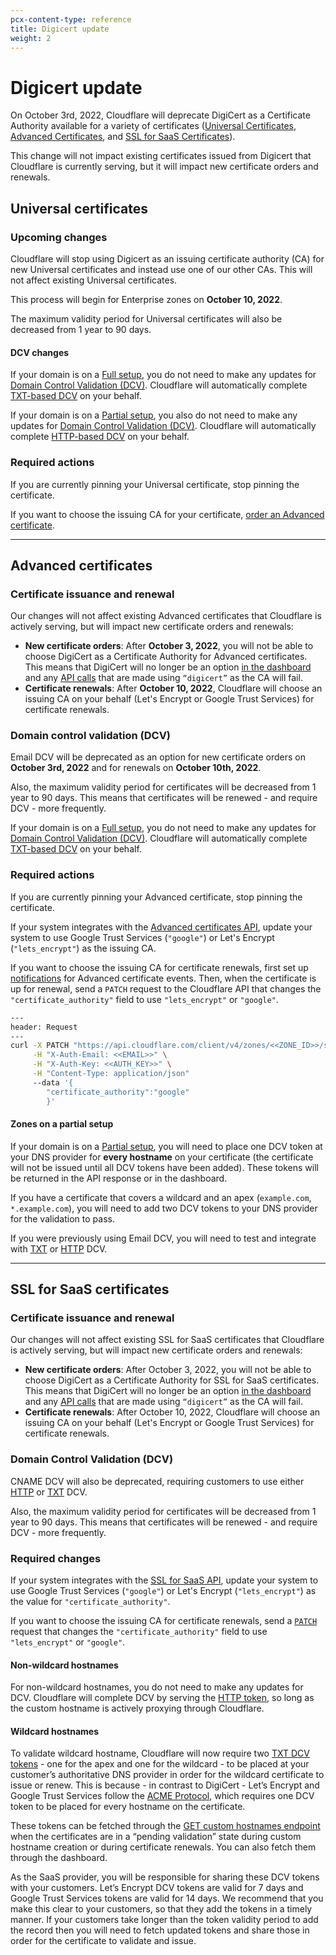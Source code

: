 ```yaml
---
pcx-content-type: reference
title: Digicert update
weight: 2
---
```


# Digicert update

On October 3rd, 2022, Cloudflare will deprecate DigiCert as a Certificate Authority available for a variety of certificates ([Universal Certificates](/ssl/edge-certificates/universal-ssl/), [Advanced Certificates](/ssl/edge-certificates/advanced-certificate-manager/), and [SSL for SaaS Certificates](/ssl/ssl-for-saas/common-tasks/issuing-certificates/)).

This change will not impact existing certificates issued from Digicert that Cloudflare is currently serving, but it will impact new certificate orders and renewals.

## Universal certificates

### Upcoming changes

Cloudflare will stop using Digicert as an issuing certificate authority (CA) for new Universal certificates and instead use one of our other CAs. This will not affect existing Universal certificates.

This process will begin for Enterprise zones on **October 10, 2022**.

The maximum validity period for Universal certificates will also be decreased from 1 year to 90 days.

#### DCV changes

If your domain is on a [Full setup](/dns/zone-setups/full-setup/), you do not need to make any updates for [Domain Control Validation (DCV)](/ssl/edge-certificates/changing-dcv-method/). Cloudflare will automatically complete [TXT-based DCV](/ssl/edge-certificates/changing-dcv-method/methods/txt/) on your behalf.

If your domain is on a [Partial setup](/dns/zone-setups/partial-setup/), you also do not need to make any updates for [Domain Control Validation (DCV)](/ssl/edge-certificates/changing-dcv-method/). Cloudflare will automatically complete [HTTP-based DCV](/ssl/edge-certificates/changing-dcv-method/methods/http/) on your behalf.

### Required actions

If you are currently pinning your Universal certificate, stop pinning the certificate.

If you want to choose the issuing CA for your certificate, [order an Advanced certificate](/ssl/edge-certificates/advanced-certificate-manager/).

---

## Advanced certificates

### Certificate issuance and renewal

Our changes will not affect existing Advanced certificates that Cloudflare is actively serving, but will impact new certificate orders and renewals:

- **New certificate orders**: After **October 3, 2022**, you will not be able to choose DigiCert as a Certificate Authority for Advanced certificates. This means that DigiCert will no longer be an option [in the dashboard](/ssl/edge-certificates/advanced-certificate-manager/manage-certificates/#using-the-dashboard) and any [API calls](https://api.cloudflare.com/#certificate-packs-order-advanced-certificate-manager-certificate-pack) that are made using `“digicert”` as the CA will fail.
- **Certificate renewals**: After **October 10, 2022**, Cloudflare will choose an issuing CA on your behalf (Let's Encrypt or Google Trust Services) for certificate renewals.

### Domain control validation (DCV)

Email DCV will be deprecated as an option for new certificate orders on **October 3rd, 2022** and for renewals on **October 10th, 2022**.

Also, the maximum validity period for certificates will be decreased from 1 year to 90 days. This means that certificates will be renewed - and require DCV - more frequently.

If your domain is on a [Full setup](/dns/zone-setups/full-setup/), you do not need to make any updates for [Domain Control Validation (DCV)](/ssl/edge-certificates/changing-dcv-method/). Cloudflare will automatically complete [TXT-based DCV](/ssl/edge-certificates/changing-dcv-method/methods/txt/) on your behalf.

### Required actions

If you are currently pinning your Advanced certificate, stop pinning the certificate.

If your system integrates with the [Advanced certificates API](https://api.cloudflare.com/#certificate-packs-order-advanced-certificate-manager-certificate-pack), update your system to use Google Trust Services (`"google"`) or Let's Encrypt (`"lets_encrypt"`) as the issuing CA.

If you want to choose the issuing CA for certificate renewals, first set up [notifications](/fundamentals/notifications/notification-available/#ssltls) for Advanced certificate events. Then, when the certificate is up for renewal, send a `PATCH` request to the Cloudflare API that changes the `"certificate_authority"` field to use `"lets_encrypt"` or `"google"`.

```bash
---
header: Request
---
curl -X PATCH "https://api.cloudflare.com/client/v4/zones/<<ZONE_ID>>/ssl/certificate_packs/<<PACK_ID>>" \
     -H "X-Auth-Email: <<EMAIL>>" \
     -H "X-Auth-Key: <<AUTH_KEY>>" \
     -H "Content-Type: application/json"
     --data '{
        "certificate_authority":"google"
        }'
```

#### Zones on a partial setup

If your domain is on a [Partial setup](/dns/zone-setups/partial-setup/), you will need to place one DCV token at your DNS provider for **every hostname** on your certificate (the certificate will not be issued until all DCV tokens have been added). These tokens will be returned in the API response or in the dashboard.

If you have a certificate that covers a wildcard and an apex (`example.com`, `*.example.com`), you will need to add two DCV tokens to your DNS provider for the validation to pass.

If you were previously using Email DCV, you will need to test and integrate with [TXT](/ssl/edge-certificates/changing-dcv-method/methods/txt/) or [HTTP](/ssl/edge-certificates/changing-dcv-method/methods/http/) DCV.

---

## SSL for SaaS certificates

### Certificate issuance and renewal

Our changes will not affect existing SSL for SaaS certificates that Cloudflare is actively serving, but will impact new certificate orders and renewals:

- **New certificate orders**: After October 3, 2022, you will not be able to choose DigiCert as a Certificate Authority for SSL for SaaS certificates. This means that DigiCert will no longer be an option [in the dashboard](/ssl/ssl-for-saas/common-tasks/issuing-certificates/#via-the-dashboard) and any [API calls](/ssl/ssl-for-saas/common-tasks/issuing-certificates/#via-the-api) that are made using `“digicert”` as the CA will fail.
- **Certificate renewals**: After October 10, 2022, Cloudflare will choose an issuing CA on your behalf (Let's Encrypt or Google Trust Services) for certificate renewals.

### Domain Control Validation (DCV)

CNAME DCV will also be deprecated, requiring customers to use either [HTTP](/ssl/ssl-for-saas/common-tasks/hostname-verification/#http) or [TXT](/ssl/ssl-for-saas/common-tasks/hostname-verification/#txt) DCV.

Also, the maximum validity period for certificates will be decreased from 1 year to 90 days. This means that certificates will be renewed - and require DCV - more frequently.

### Required changes

If your system integrates with the [SSL for SaaS API](https://api.cloudflare.com/#custom-hostname-for-a-zone-properties), update your system to use Google Trust Services (`"google"`) or Let's Encrypt (`"lets_encrypt"`) as the value for `"certificate_authority"`.

If you want to choose the issuing CA for certificate renewals, send a [`PATCH`](https://api.cloudflare.com/#custom-hostname-for-a-zone-edit-custom-hostname) request that changes the `"certificate_authority"` field to use `"lets_encrypt"` or `"google"`.

#### Non-wildcard hostnames

For non-wildcard hostnames, you do not need to make any updates for DCV. Cloudflare will complete DCV by serving the [HTTP token](/ssl/ssl-for-saas/common-tasks/certificate-validation-methods/#http-automatic), so long as the custom hostname is actively proxying through Cloudflare.

#### Wildcard hostnames

To validate wildcard hostname, Cloudflare will now require two [TXT DCV tokens](/ssl/ssl-for-saas/common-tasks/hostname-verification/#txt) - one for the apex and one for the wildcard - to be placed at your customer’s authoritative DNS provider in order for the wildcard certificate to issue or renew. This is because - in contrast to DigiCert - Let’s Encrypt and Google Trust Services follow the [ACME Protocol](https://datatracker.ietf.org/doc/html/rfc8555), which requires one DCV token to be placed for every hostname on the certificate.

These tokens can be fetched through the [GET custom hostnames endpoint](https://api.cloudflare.com/#custom-hostname-for-a-zone-list-custom-hostnames) when the certificates are in a “pending validation” state during custom hostname creation or during certificate renewals. You can also fetch them through the dashboard.

As the SaaS provider, you will be responsible for sharing these DCV tokens with your customers. Let’s Encrypt DCV tokens are valid for 7 days and Google Trust Services tokens are valid for 14 days. We recommend that you make this clear to your customers, so that they add the tokens in a timely manner. If your customers take longer than the token validity period to add the record then you will need to fetch updated tokens and share those in order for the certificate to validate and issue.